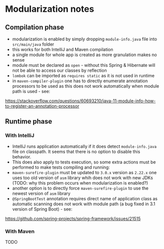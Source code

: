 # Modularization notes

## Compilation phase

- modularization is enabled by simply dropping `module-info.java` file into `src/main/java` folder
- this works for both IntelliJ and Maven compilation
- a single module for whole app is created as more granulation makes no sense
- module must be declared as `open` - without this Spring & Hibernate will not be able to access our classes by reflection
- `lombok` can be imported as `requires static` as it is not used in runtime
- in `maven-compiler-plugin` one has to directly enumerate annotation processors to be used as this does not work automatically when module path is used - see:

https://stackoverflow.com/questions/60693210/java-11-module-info-how-to-register-an-annotation-processor

## Runtime phase

### With IntelliJ

- IntelliJ runs application automatically if it does detect `module-info.java` file on classpath. It seems that there is no option to disable this behavior. 
- This does also apply to tests execution, so some extra actions must be performed to make tests compiling and running:
- `maven-surefire-plugin` must be updated to `3.0.x` version as `2.22.x` one uses too old version of `asm` library whih does not work with new JDKs (TODO: why this problem occurs when modularization is enabled?)
- another option is to directly force `maven-surefire-plugin` to use the newest version of `asm` library
- `@SpringBootTest` annotation requires direct name of application class as automatic scanning does not work with module path (a bug fixed in 3.1 version of Spring Boot) - see:

https://github.com/spring-projects/spring-framework/issues/21515

### With Maven

TODO
